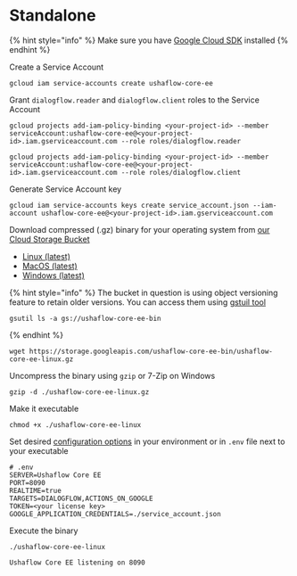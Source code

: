 # Standalone

{% hint style="info" %}
Make sure you have [Google Cloud SDK](https://cloud.google.com/sdk/docs) installed
{% endhint %}

Create a Service Account

```text
gcloud iam service-accounts create ushaflow-core-ee
```

Grant `dialogflow.reader` and `dialogflow.client` roles to the Service Account

```text
gcloud projects add-iam-policy-binding <your-project-id> --member serviceAccount:ushaflow-core-ee@<your-project-id>.iam.gserviceaccount.com --role roles/dialogflow.reader
```

```text
gcloud projects add-iam-policy-binding <your-project-id> --member serviceAccount:ushaflow-core-ee@<your-project-id>.iam.gserviceaccount.com --role roles/dialogflow.client
```

Generate Service Account key

```text
gcloud iam service-accounts keys create service_account.json --iam-account ushaflow-core-ee@<your-project-id>.iam.gserviceaccount.com
```

Download compressed \(.gz\) binary for your operating system from [our Cloud Storage Bucket](https://console.cloud.google.com/storage/browser/ushaflow-core-ee-bin)

* [Linux \(latest\)](https://storage.googleapis.com/ushaflow-core-ee-bin/ushaflow-core-ee-linux.gz)
* [MacOS \(latest\)](https://storage.googleapis.com/ushaflow-core-ee-bin/ushaflow-core-ee-macos.gz)
* [Windows \(latest\)](https://storage.googleapis.com/ushaflow-core-ee-bin/ushaflow-core-ee-win.exe.gz)

{% hint style="info" %}
The bucket in question is using object versioning feature to retain older versions. You can access them using [gstuil tool](https://cloud.google.com/storage/docs/gsutil)

```text
gsutil ls -a gs://ushaflow-core-ee-bin
```
{% endhint %}

```text
wget https://storage.googleapis.com/ushaflow-core-ee-bin/ushaflow-core-ee-linux.gz
```

Uncompress the binary using `gzip` or 7-Zip on Windows

```text
gzip -d ./ushaflow-core-ee-linux.gz
```

Make it executable

```text
chmod +x ./ushaflow-core-ee-linux
```

Set desired [configuration options](../configuration/) in your environment or in `.env` file next to your executable

```text
# .env
SERVER=Ushaflow Core EE
PORT=8090
REALTIME=true
TARGETS=DIALOGFLOW,ACTIONS_ON_GOOGLE
TOKEN=<your license key>
GOOGLE_APPLICATION_CREDENTIALS=./service_account.json
```

Execute the binary

```text
./ushaflow-core-ee-linux
```

```text
Ushaflow Core EE listening on 8090
```

